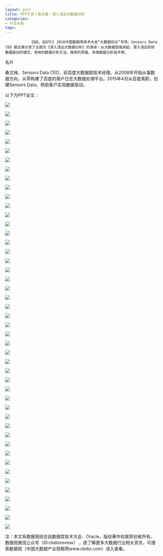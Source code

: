 ```yaml
---
layout: post
title: PPT干货丨桑文锋：深入浅出大数据分析
categories:
- 今日头条
tags:
---
```

				日前，在DTCC 2016中国数据库技术大会“大数据创业”专场，Sensors Data CEO 桑文锋分享了主题为《深入浅出大数据分析》的演讲！从大数据思维讲起，深入浅出剖析数据驱动的理念，常用的数据分析方法，推荐的思路，多维数据分析技术等。





名片

桑文锋，Sensors Data CEO，前百度大数据部技术经理。从2008年开始从事数据方向，从零构建了百度的用户日志大数据处理平台。2015年4月从百度离职，创建Sensors Data，帮助客户实现数据驱动。

以下为PPT全文：

![](http://p9.pstatp.com/large/b5a000a11510db55005)

![](http://p3.pstatp.com/large/bb8000bba9f96b83fca)

![](http://p3.pstatp.com/large/bbf000c86ddeb02c77b)

![](http://p3.pstatp.com/large/bba000c798f78436e26)

![](http://p3.pstatp.com/large/b5a000a11544f8de57f)

![](http://p1.pstatp.com/large/b5a000a11561775a5fe)

![](http://p3.pstatp.com/large/bbf000c86df28180727)

![](http://p3.pstatp.com/large/bbc000c76ddf5a238bb)

![](http://p3.pstatp.com/large/bba000c79913852e8a5)

![](http://p1.pstatp.com/large/b5b0009f6b362b673ad)

![](http://p1.pstatp.com/large/bb8000bbaa0f01fa664)

![](http://p3.pstatp.com/large/bbc000c76de6bb583f0)

![](http://p3.pstatp.com/large/bbf000c86e00d56d6bd)

![](http://p3.pstatp.com/large/bc0000c7da3fc6a8b60)

![](http://p3.pstatp.com/large/bba000c799999676991)

![](http://p3.pstatp.com/large/bc0000c7da6b4fe343c)

![](http://p3.pstatp.com/large/b5b0009f6b63891f0c4)

![](http://p1.pstatp.com/large/bbc000c76e0bb1f7aa7)

![](http://p3.pstatp.com/large/b5b0009f6b867d33198)

![](http://p3.pstatp.com/large/bc0000c7dab5dbbbb13)

![](http://p3.pstatp.com/large/bbf000c86e5c57f272d)

![](http://p9.pstatp.com/large/b5a000a116072c45100)

![](http://p3.pstatp.com/large/bb8000bbaa61179ecbf)

![](http://p3.pstatp.com/large/b5a000a11618f837d15)

![](http://p3.pstatp.com/large/bb8000bbaa88514f96e)

![](http://p1.pstatp.com/large/bba000c79a0468ec4c5)

![](http://p3.pstatp.com/large/bbc000c76e8b7f1225f)

![](http://p3.pstatp.com/large/bbc000c76e9dec5becd)

![](http://p3.pstatp.com/large/b5b0009f6c05ab31b49)

![](http://p1.pstatp.com/large/bc0000c7db41904a0b0)

![](http://p1.pstatp.com/large/b5b0009f6c29947bed8)

![](http://p8.pstatp.com/large/bbc000c76eaf66e8052)

![](http://p3.pstatp.com/large/bbf000c86ec62e55724)

![](http://p3.pstatp.com/large/bba000c79a3e7181aaa)

![](http://p1.pstatp.com/large/b5b0009f6c6e44cfcd6)

![](http://p3.pstatp.com/large/bb8000bbaaccdf3f54c)

![](http://p3.pstatp.com/large/b5a000a11688603b69c)

![](http://p3.pstatp.com/large/bba000c79a6ed1b69bd)

![](http://p3.pstatp.com/large/bbf000c86eec73550d2)

![](http://p3.pstatp.com/large/bbc000c76f0fb6102bc)

![](http://p3.pstatp.com/large/bbc000c76f1963534aa)

![](http://p9.pstatp.com/large/bb8000bbab018a57dee)

![](http://p3.pstatp.com/large/b5a000a116a25f096e2)

![](http://p3.pstatp.com/large/b5a000a116c1aeaf32e)

![](http://p2.pstatp.com/large/bb8000bbab2c1dab015)

![](http://p3.pstatp.com/large/bbf000c86f236e3ad62)

![](http://p3.pstatp.com/large/bbf000c86f491c75ee5)

注：本文系数据观综合自数据库技术大会、Oracle，版权著作权属原创者所有。数据观微信公众号（ID:cbdioreview） ，欲了解更多大数据行业相关资讯，可搜索数据观（中国大数据产业观察网www.cbdio.com）进入查看。